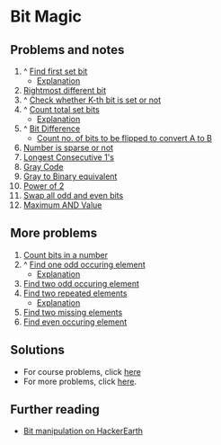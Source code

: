 # Bit Magic
## Problems and notes
1. ^ [Find first set bit](https://practice.geeksforgeeks.org/problems/find-first-set-bit/0)
    - [Explanation](https://www.geeksforgeeks.org/position-of-rightmost-set-bit/)
2. [Rightmost different bit](https://practice.geeksforgeeks.org/problems/rightmost-different-bit/1)
3. ^ [Check whether K-th bit is set or not](https://practice.geeksforgeeks.org/problems/check-whether-k-th-bit-is-set-or-not/1)
4. ^ [Count total set bits](https://practice.geeksforgeeks.org/problems/set-bits/0)
    - [Explanation](https://www.geeksforgeeks.org/count-set-bits-in-an-integer/)
5. ^ [Bit Difference](https://practice.geeksforgeeks.org/problems/bit-difference/0)
    - [Count no. of bits to be flipped to convert A to B](https://www.geeksforgeeks.org/count-number-of-bits-to-be-flipped-to-convert-a-to-b/)
6. [Number is sparse or not](https://practice.geeksforgeeks.org/problems/number-is-sparse-or-not/1)
7. [Longest Consecutive 1's](https://practice.geeksforgeeks.org/problems/longest-consecutive-1s/1)
8. [Gray Code](https://practice.geeksforgeeks.org/problems/gray-code/1)
9. [Gray to Binary equivalent](https://practice.geeksforgeeks.org/problems/gray-to-binary-equivalent/1)
10. [Power of 2](https://practice.geeksforgeeks.org/problems/power-of-2/1)
11. [Swap all odd and even bits](https://practice.geeksforgeeks.org/problems/swap-all-odd-and-even-bits/1)
12. [Maximum AND Value](https://practice.geeksforgeeks.org/problems/maximum-and-value/1)

## More problems
1. [Count bits in a number](https://www.geeksforgeeks.org/count-total-bits-number/)
2. ^ [Find one odd occuring element](https://practice.geeksforgeeks.org/problems/find-the-odd-occurence/0)
    - [Explanation](https://www.geeksforgeeks.org/find-the-number-occurring-odd-number-of-times/)
3. [Find two odd occuring element](https://www.geeksforgeeks.org/two-odd-occurring-elements-array-occur-even-times/)
4. [Find two repeated elements](https://practice.geeksforgeeks.org/problems/two-repeated-elements/0)
    - [Explanation](https://www.geeksforgeeks.org/find-the-two-repeating-elements-in-a-given-array/)
5. [Find two missing elements](https://www.geeksforgeeks.org/find-two-missing-numbers-set-2-xor-based-solution/)
6. [Find even occuring element](https://practice.geeksforgeeks.org/problems/even-occurring-elements/0)

## Solutions
- For course problems, click [here](https://github.com/thecoducer/GeeksForGeeks_DSA_Course_Solutions/blob/master/Bit_Magic)
- For more problems, click [here](https://github.com/thecoducer/GeeksForGeeks_DSA_Course_Solutions/tree/master/Bit_Magic/More).

## Further reading
- [Bit manipulation on HackerEarth](https://www.hackerearth.com/practice/notes/bit-manipulation/)